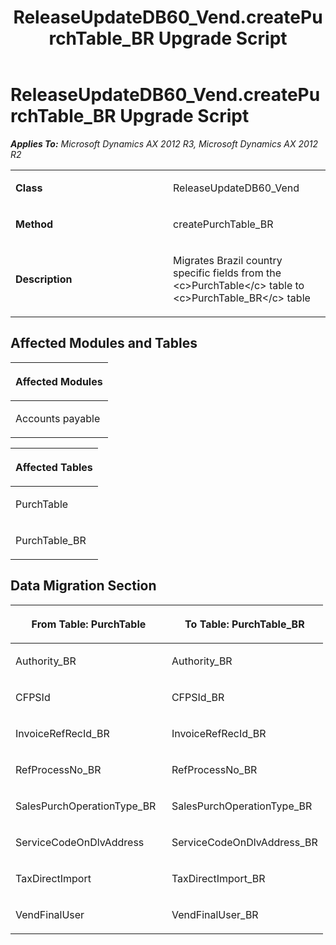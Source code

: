 ﻿---
title: ReleaseUpdateDB60_Vend.createPurchTable_BR Upgrade Script
TOCTitle: ReleaseUpdateDB60_Vend.createPurchTable_BR Upgrade Script
ms:assetid: 4aa7d963-27d9-b715-b2a3-6378367f4702
ms:mtpsurl: https://msdn.microsoft.com/en-us/library/JJ685376(v=AX.60)
ms:contentKeyID: 49708106
ms.date: 05/18/2015
mtps_version: v=AX.60
---

# ReleaseUpdateDB60\_Vend.createPurchTable\_BR Upgrade Script 


_**Applies To:** Microsoft Dynamics AX 2012 R3, Microsoft Dynamics AX 2012 R2_

<table>
<colgroup>
<col style="width: 50%" />
<col style="width: 50%" />
</colgroup>
<tbody>
<tr class="odd">
<td><p><strong>Class</strong></p></td>
<td><p>ReleaseUpdateDB60_Vend</p></td>
</tr>
<tr class="even">
<td><p><strong>Method</strong></p></td>
<td><p>createPurchTable_BR</p></td>
</tr>
<tr class="odd">
<td><p><strong>Description</strong></p></td>
<td><p>Migrates Brazil country specific fields from the &lt;c&gt;PurchTable&lt;/c&gt; table to &lt;c&gt;PurchTable_BR&lt;/c&gt; table</p></td>
</tr>
</tbody>
</table>


## Affected Modules and Tables

<table>
<colgroup>
<col style="width: 100%" />
</colgroup>
<thead>
<tr class="header">
<th><p>Affected Modules</p></th>
</tr>
</thead>
<tbody>
<tr class="odd">
<td><p>Accounts payable</p></td>
</tr>
</tbody>
</table>


<table>
<colgroup>
<col style="width: 100%" />
</colgroup>
<thead>
<tr class="header">
<th><p>Affected Tables</p></th>
</tr>
</thead>
<tbody>
<tr class="odd">
<td><p>PurchTable</p></td>
</tr>
<tr class="even">
<td><p>PurchTable_BR</p></td>
</tr>
</tbody>
</table>


## Data Migration Section

<table>
<colgroup>
<col style="width: 50%" />
<col style="width: 50%" />
</colgroup>
<thead>
<tr class="header">
<th><p>From Table: PurchTable</p></th>
<th><p>To Table: PurchTable_BR</p></th>
</tr>
</thead>
<tbody>
<tr class="odd">
<td><p>Authority_BR</p></td>
<td><p>Authority_BR</p></td>
</tr>
<tr class="even">
<td><p>CFPSId</p></td>
<td><p>CFPSId_BR</p></td>
</tr>
<tr class="odd">
<td><p>InvoiceRefRecId_BR</p></td>
<td><p>InvoiceRefRecId_BR</p></td>
</tr>
<tr class="even">
<td><p>RefProcessNo_BR</p></td>
<td><p>RefProcessNo_BR</p></td>
</tr>
<tr class="odd">
<td><p>SalesPurchOperationType_BR</p></td>
<td><p>SalesPurchOperationType_BR</p></td>
</tr>
<tr class="even">
<td><p>ServiceCodeOnDlvAddress</p></td>
<td><p>ServiceCodeOnDlvAddress_BR</p></td>
</tr>
<tr class="odd">
<td><p>TaxDirectImport</p></td>
<td><p>TaxDirectImport_BR</p></td>
</tr>
<tr class="even">
<td><p>VendFinalUser</p></td>
<td><p>VendFinalUser_BR</p></td>
</tr>
</tbody>
</table>

  


